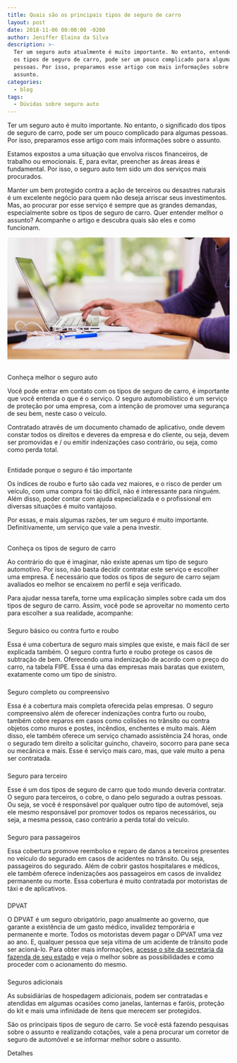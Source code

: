 ```yaml
---
title: Quais são os principais tipos de seguro de carro
layout: post
date: 2018-11-06 00:00:00 -0200
author: Jeniffer Elaina da Silva
description: >-
  Ter um seguro auto atualmente é muito importante. No entanto, entender sobre
  os tipos de seguro de carro, pode ser um pouco complicado para algumas
  pessoas. Por isso, preparamos esse artigo com mais informações sobre o
  assunto.
categories:
  - blog
tags:
  - Dúvidas sobre seguro auto
---
```


<font style="vertical-align: inherit;"><font style="vertical-align: inherit;">Ter um seguro auto &eacute; muito importante. </font><font style="vertical-align: inherit;">No entanto, o significado dos tipos de seguro de carro, pode ser um pouco complicado para algumas pessoas. </font><font style="vertical-align: inherit;">Por isso, preparamos esse artigo com mais informa&ccedil;&otilde;es sobre o assunto.</font></font>

<font style="vertical-align: inherit;"><font style="vertical-align: inherit;">Estamos expostos a uma situa&ccedil;&atilde;o que envolva riscos financeiros, de trabalho ou emocionais. </font><font style="vertical-align: inherit;">E, para evitar, preencher as &aacute;reas &aacute;reas &eacute; fundamental. </font><font style="vertical-align: inherit;">Por isso, o seguro auto tem sido um dos servi&ccedil;os mais procurados.</font></font>

<font style="vertical-align: inherit;"><font style="vertical-align: inherit;">Manter um bem protegido contra a a&ccedil;&atilde;o de terceiros ou desastres naturais &eacute; um excelente neg&oacute;cio para quem n&atilde;o deseja arriscar seus investimentos. </font><font style="vertical-align: inherit;">Mas, ao procurar por esse servi&ccedil;o &eacute; sempre que as grandes demandas, especialmente sobre os tipos de seguro de carro. </font><font style="vertical-align: inherit;">Quer entender melhor o assunto? </font><font style="vertical-align: inherit;">Acompanhe o artigo e descubra quais s&atilde;o eles e como funcionam.</font></font>

![Quais são os principais tipos de seguro de carro?](/uploads/quais-sao-os-principais-tipos-de-seguro-de-carro.jpg "Quais são os principais tipos de seguro de carro?")

##

<font style="vertical-align: inherit;"><font style="vertical-align: inherit;">Conhe&ccedil;a melhor o seguro auto</font></font>

<font style="vertical-align: inherit;"><font style="vertical-align: inherit;">Voc&ecirc; pode entrar em contato com os tipos de seguro de carro, &eacute; importante que voc&ecirc; entenda o que &eacute; o servi&ccedil;o. </font><font style="vertical-align: inherit;">O seguro automobil&iacute;stico &eacute; um servi&ccedil;o de prote&ccedil;&atilde;o por uma empresa, com a inten&ccedil;&atilde;o de promover uma seguran&ccedil;a de seu bem, neste caso o ve&iacute;culo.</font></font>

<font style="vertical-align: inherit;"><font style="vertical-align: inherit;">Contratado atrav&eacute;s de um documento chamado de aplicativo, onde devem constar todos os direitos e deveres da empresa e do cliente, ou seja, devem ser promovidas e / ou emitir indeniza&ccedil;&otilde;es caso contr&aacute;rio, ou seja, como como perda total.</font></font>

##

<font style="vertical-align: inherit;"><font style="vertical-align: inherit;">Entidade porque o seguro &eacute; t&atilde;o importante</font></font>

<font style="vertical-align: inherit;"><font style="vertical-align: inherit;">Os &iacute;ndices de roubo e furto s&atilde;o cada vez maiores, e o risco de perder um ve&iacute;culo, com uma compra foi t&atilde;o dif&iacute;cil, n&atilde;o &eacute; interessante para ningu&eacute;m. </font><font style="vertical-align: inherit;">Al&eacute;m disso, poder contar com ajuda especializada e o profissional em diversas situa&ccedil;&otilde;es &eacute; muito vantajoso.</font></font>

<font style="vertical-align: inherit;"><font style="vertical-align: inherit;">Por essas, e mais algumas raz&otilde;es, ter um seguro &eacute; muito importante. </font><font style="vertical-align: inherit;">Definitivamente, um servi&ccedil;o que vale a pena investir.</font></font>

##

<font style="vertical-align: inherit;"><font style="vertical-align: inherit;">Conhe&ccedil;a os tipos de seguro de carro</font></font>

<font style="vertical-align: inherit;"><font style="vertical-align: inherit;">Ao contr&aacute;rio do que &eacute; imaginar, n&atilde;o existe apenas um tipo de seguro automotivo. </font><font style="vertical-align: inherit;">Por isso, n&atilde;o basta decidir contratar este servi&ccedil;o e escolher uma empresa. </font><font style="vertical-align: inherit;">&Eacute; necess&aacute;rio que todos os tipos de seguro de carro sejam avaliados eo melhor se encaixem no perfil e seja verificado.</font></font>

<font style="vertical-align: inherit;"><font style="vertical-align: inherit;">Para ajudar nessa tarefa, torne uma explica&ccedil;&atilde;o simples sobre cada um dos tipos de seguro de carro. </font><font style="vertical-align: inherit;">Assim, voc&ecirc; pode se aproveitar no momento certo para escolher a sua realidade, acompanhe:</font></font>

###

<font style="vertical-align: inherit;"><font style="vertical-align: inherit;">Seguro b&aacute;sico ou contra furto e roubo</font></font>

<font style="vertical-align: inherit;"><font style="vertical-align: inherit;">Essa &eacute; uma cobertura de seguro mais simples que existe, e mais f&aacute;cil de ser explicada tamb&eacute;m. </font><font style="vertical-align: inherit;">O seguro contra furto e roubo protege os casos de subtra&ccedil;&atilde;o de bem. </font><font style="vertical-align: inherit;">Oferecendo uma indeniza&ccedil;&atilde;o de acordo com o pre&ccedil;o do carro, na tabela FIPE. </font><font style="vertical-align: inherit;">Essa &eacute; uma das empresas mais baratas que existem, exatamente como um tipo de sinistro.</font></font>

###

<font style="vertical-align: inherit;"><font style="vertical-align: inherit;">Seguro completo ou compreensivo</font></font>

<font style="vertical-align: inherit;"><font style="vertical-align: inherit;">Essa &eacute; a cobertura mais completa oferecida pelas empresas. O seguro compreensivo al&eacute;m de oferecer indeniza&ccedil;&otilde;es contra furto ou roubo, tamb&eacute;m cobre reparos em casos como colis&otilde;es no tr&acirc;nsito ou contra objetos como muros e postes, inc&ecirc;ndios, enchentes e muito mais. Al&eacute;m disso, ele tamb&eacute;m oferece um servi&ccedil;o chamado assist&ecirc;ncia 24 horas, onde o segurado tem direito a solicitar guincho, chaveiro, socorro para pane seca ou mec&acirc;nica e mais. Esse &eacute; servi&ccedil;o mais caro, mas, que vale muito a pena ser contratada.</font><font style="vertical-align: inherit;"></font></font>

###

<font style="vertical-align: inherit;"><font style="vertical-align: inherit;">Seguro para terceiro</font></font>

<font style="vertical-align: inherit;"><font style="vertical-align: inherit;">Esse &eacute; um dos tipos de seguro de carro que todo mundo deveria contratar. </font><font style="vertical-align: inherit;">O seguro para terceiros, o cobre, o dano pelo segurado a outras pessoas. </font><font style="vertical-align: inherit;">Ou seja, se voc&ecirc; &eacute; respons&aacute;vel por qualquer outro tipo de autom&oacute;vel, seja ele mesmo respons&aacute;vel por promover todos os reparos necess&aacute;rios, ou seja, a mesma pessoa, caso contr&aacute;rio a perda total do ve&iacute;culo.</font></font>

###

<font style="vertical-align: inherit;"><font style="vertical-align: inherit;">Seguro para passageiros</font></font>

<font style="vertical-align: inherit;"><font style="vertical-align: inherit;">Essa cobertura promove reembolso e reparo de danos a terceiros presentes no ve&iacute;culo do segurado em casos de acidentes no tr&acirc;nsito. Ou seja, passageiros do segurado. Al&eacute;m de cobrir gastos hospitalares e m&eacute;dicos, ele tamb&eacute;m oferece indeniza&ccedil;&otilde;es aos passageiros em casos de invalidez permanente ou morte. Essa cobertura &eacute; muito contratada por motoristas de t&aacute;xi e de aplicativos.</font><font style="vertical-align: inherit;"></font></font>

###

<font style="vertical-align: inherit;"><font style="vertical-align: inherit;">DPVAT</font></font>

<font style="vertical-align: inherit;"><font style="vertical-align: inherit;">O DPVAT &eacute; um seguro obrigat&oacute;rio, pago anualmente ao governo, que garante a exist&ecirc;ncia de um gasto m&eacute;dico, invalidez tempor&aacute;ria e permanente e morte. </font><font style="vertical-align: inherit;">Todos os motoristas devem pagar o DPVAT uma vez ao ano. </font><font style="vertical-align: inherit;">E, qualquer pessoa que seja v&iacute;tima de um acidente de tr&acirc;nsito pode ser acion&aacute;-lo. </font><font style="vertical-align: inherit;">Para obter mais informa&ccedil;&otilde;es, <a href="https://portal.fazenda.sp.gov.br/servicos/ipva/Paginas/mi-dpvat.aspx">acesse o site da secretaria da fazenda de seu estado</a> e veja o melhor sobre as possibilidades e como proceder com o acionamento do mesmo.</font></font>

###

<font style="vertical-align: inherit;"><font style="vertical-align: inherit;">Seguros adicionais</font></font>

<font style="vertical-align: inherit;"><font style="vertical-align: inherit;"></font></font>

<font style="vertical-align: inherit;"><font style="vertical-align: inherit;"></font></font>

<font style="vertical-align: inherit;"><font style="vertical-align: inherit;"></font></font>

<font style="vertical-align: inherit;"><font style="vertical-align: inherit;">As subsidi&aacute;rias de hospedagem adicionais, podem ser contratadas e atendidas em algumas ocasi&otilde;es como janelas, lanternas e far&oacute;is, prote&ccedil;&atilde;o do kit e mais uma infinidade de itens que merecem ser protegidos.</font></font>

<font style="vertical-align: inherit;"><font style="vertical-align: inherit;">S&atilde;o os principais tipos de seguro de carro. </font><font style="vertical-align: inherit;">Se voc&ecirc; est&aacute; fazendo pesquisas sobre o assunto e realizando cota&ccedil;&otilde;es, vale a pena procurar um corretor de seguro de autom&oacute;vel e se informar melhor sobre o assunto.</font></font>

<font style="vertical-align: inherit;"><font style="vertical-align: inherit;">Detalhes</font></font>

<font style="vertical-align: inherit;"><font style="vertical-align: inherit;"></font></font>

<font style="vertical-align: inherit;"><font style="vertical-align: inherit;"></font></font>

<font style="vertical-align: inherit;"><font style="vertical-align: inherit;"></font></font>

<font style="vertical-align: inherit;"><font style="vertical-align: inherit;"></font></font>

<font style="vertical-align: inherit;"><font style="vertical-align: inherit;"></font></font>

<font style="vertical-align: inherit;"><font style="vertical-align: inherit;"></font></font>